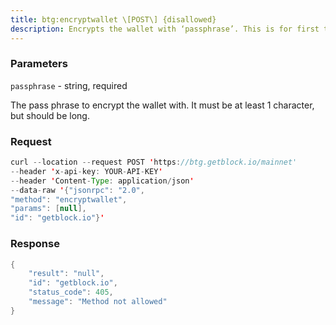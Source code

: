 ```yaml
---
title: btg:encryptwallet \[POST\] {disallowed}
description: Encrypts the wallet with ‘passphrase’. This is for first timeencryption.After this, any calls that interact with private keys such as sending orsigning will require the passphrase to be set prior the making thesecalls.Use the walletpassphrase call for this, and then walletlock call.If the wallet is already encrypted, use the walletpassphrasechange call.
---
```


### Parameters


`passphrase` - string, required

The pass phrase to encrypt the wallet with. It must be at least 1
character, but should be long.

### Request

``` java
curl --location --request POST 'https://btg.getblock.io/mainnet' 
--header 'x-api-key: YOUR-API-KEY' 
--header 'Content-Type: application/json' 
--data-raw '{"jsonrpc": "2.0",
"method": "encryptwallet",
"params": [null],
"id": "getblock.io"}'
```

###  Response

``` java
{
    "result": "null",
    "id": "getblock.io",
    "status_code": 405,
    "message": "Method not allowed"
}
```

